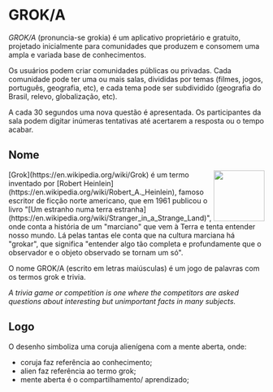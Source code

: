 # GROK/A

*GROK/A* (pronuncia-se grokia) é um aplicativo proprietário e gratuito, projetado inicialmente para comunidades que produzem e consomem uma ampla e variada base de conhecimentos.

Os usuários podem criar comunidades públicas ou privadas. Cada comunidade pode ter uma ou mais salas, divididas por temas (filmes, jogos, português, geografia, etc), e cada tema pode ser subdividido (geografia do Brasil, relevo, globalização, etc).

A cada 30 segundos uma nova questão é apresentada. Os participantes da sala podem digitar inúmeras tentativas até acertarem a resposta ou o tempo acabar.

## Nome

<img src="https://upload.wikimedia.org/wikipedia/en/thumb/4/40/Stranger_in_a_Strange_Land_Cover.jpg/220px-Stranger_in_a_Strange_Land_Cover.jpg" height=100px style="float: right;"> 
[Grok](https://en.wikipedia.org/wiki/Grok) é um termo inventado por [Robert Heinlein](https://en.wikipedia.org/wiki/Robert_A._Heinlein), famoso escritor de ficção norte americano, que em 1961 publicou o livro "[Um estranho numa terra estranha](https://en.wikipedia.org/wiki/Stranger_in_a_Strange_Land)", onde conta a história de um "marciano" que vem à Terra e tenta entender nosso mundo. Lá pelas tantas ele conta que na cultura marciana há "grokar", que significa "entender algo tão completa e profundamente que o observador e o objeto observado se tornam um só".

O nome GROK/A (escrito em letras maiúsculas) é um jogo de palavras com os termos grok e trivia.

_A trivia game or competition is one where the competitors are asked questions about interesting but unimportant facts in many subjects._


## Logo

O desenho simboliza uma coruja alienígena com a mente aberta, onde:

- coruja faz referência ao conhecimento;
- alien faz referência ao termo grok;
- mente aberta é o compartilhamento/ aprendizado;
